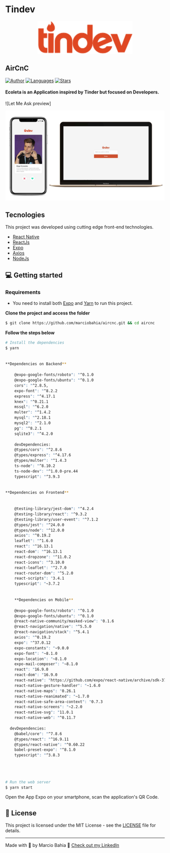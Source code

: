 # Tindev


<div align="center">
  <img src="https://github.com/marciobahia/Tindev/blob/master/Frontend/src/assets/logo.svg" width="300" >
</div>

## AirCnC #

[![Author](https://img.shields.io/badge/author-marciobahia-835AFD?style=flat-square)](https://github.com/marciobahia)
[![Languages](https://img.shields.io/github/languages/count/josepholiveira/letmeask?color=%23835AFD&style=flat-square)](#)
[![Stars](https://img.shields.io/github/stars/marciobahia/letmeask?color=835AFD&style=flat-square)](https://github.com/marciobahia/letmeask/stargazers)

<h4 align="left">
Ecoleta is an Application inspired by Tinder but focused on Developers.
</h4>

![Let Me Ask preview]


<img src="https://github.com/marciobahia/Tindev/blob/master/Frontend/src/assets/Tindev.jpg" >


## Tecnologies

This project was developed using cutting edge front-end technologies.


- [React Native](https://reactnative.dev)
- [ReactJs](https://reactjs.org/)
- [Expo](https://expo.io)
- [Axios](https://github.com/axios/axios)
- [NodeJs](https://nodejs.org/en/download/)



## 💻 Getting started

### Requirements

- You need to install both [Expo](https://expo.io) and [Yarn](https://yarnpkg.com/) to run this project.

**Clone the project and access the folder**

```bash
$ git clone https://github.com/marciobahia/aircnc.git && cd aircnc
```

**Follow the steps below**

```bash
# Install the dependencies
$ yarn


**Dependencies on Backend**

    @expo-google-fonts/roboto": "^0.1.0
    @expo-google-fonts/ubuntu": "^0.1.0
    cors": "^2.8.5,
    expo-font": "^8.2.2
    express": "^4.17.1
    knex": "^0.21.1
    mssql": "^6.2.0
    multer": "^1.4.2
    mysql": "^2.18.1
    mysql2": "^2.1.0
    pg": "^8.2.1
    sqlite3": "^4.2.0
    
    devDependencies:
    @types/cors": "^2.8.6
    @types/express": "^4.17.6
    @types/multer": "^1.4.3
    ts-node": "^8.10.2
    ts-node-dev": "^1.0.0-pre.44
    typescript": "^3.9.3
    
  
**Dependencies on Frontend**

    
    @testing-library/jest-dom": "^4.2.4
    @testing-library/react": "^9.3.2
    @testing-library/user-event": "^7.1.2
    @types/jest": "^24.0.0
    @types/node": "^12.0.0
    axios": "^0.19.2
    leaflet": "^1.6.0
    react": "^16.13.1
    react-dom": "^16.13.1
    react-dropzone": "^11.0.2
    react-icons": "^3.10.0
    react-leaflet": "^2.7.0
    react-router-dom": "^5.2.0
    react-scripts": "3.4.1
    typescript": "~3.7.2
    
    
    **Dependencies on Mobile**
    
    @expo-google-fonts/roboto": "^0.1.0
    @expo-google-fonts/ubuntu": "^0.1.0
    @react-native-community/masked-view": "0.1.6
    @react-navigation/native": "^5.5.0
    @react-navigation/stack": "^5.4.1
    axios": "^0.19.2
    expo": "^37.0.12
    expo-constants": "~9.0.0
    expo-font": "~8.1.0
    expo-location": "~8.1.0
    expo-mail-composer": "~8.1.0
    react": "16.9.0
    react-dom": "16.9.0
    react-native": "https://github.com/expo/react-native/archive/sdk-37.0.1.tar.gz
    react-native-gesture-handler": "~1.6.0
    react-native-maps": "0.26.1
    react-native-reanimated": "~1.7.0
    react-native-safe-area-context": "0.7.3
    react-native-screens": "~2.2.0
    react-native-svg": "11.0.1
    react-native-web": "^0.11.7
  
  devDependencies:
    @babel/core": "^7.8.6
    @types/react": "^16.9.11
    @types/react-native": "^0.60.22
    babel-preset-expo": "^8.1.0
    typescript": "^3.8.3
    



# Run the web server
$ yarn start
```

Open the App Expo on your smartphone, scan the application's QR Code.

## 📝 License

This project is licensed under the MIT License - see the [LICENSE](LICENSE) file for details.

---

Made with 💜 by Marcio Bahia 👋 [Check out my LinkedIn](https://www.linkedin.com/in/márcio-sella-bahia-9b73bb19b/)


